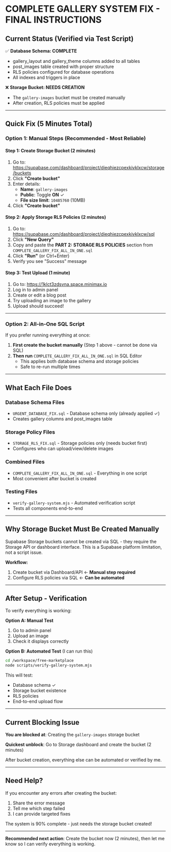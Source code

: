 # COMPLETE GALLERY SYSTEM FIX - FINAL INSTRUCTIONS

## Current Status (Verified via Test Script)

✅ **Database Schema: COMPLETE**
- gallery_layout and gallery_theme columns added to all tables
- post_images table created with proper structure
- RLS policies configured for database operations
- All indexes and triggers in place

❌ **Storage Bucket: NEEDS CREATION**
- The `gallery-images` bucket must be created manually
- After creation, RLS policies must be applied

---

## Quick Fix (5 Minutes Total)

### Option 1: Manual Steps (Recommended - Most Reliable)

#### Step 1: Create Storage Bucket (2 minutes)
1. Go to: https://supabase.com/dashboard/project/dieqhiezcpexkivklxcw/storage/buckets
2. Click **"Create bucket"**
3. Enter details:
   - **Name**: `gallery-images`
   - **Public**: Toggle **ON** ✓
   - **File size limit**: `10485760` (10MB)
4. Click **"Create bucket"**

#### Step 2: Apply Storage RLS Policies (2 minutes)
1. Go to: https://supabase.com/dashboard/project/dieqhiezcpexkivklxcw/sql
2. Click **"New Query"**
3. Copy and paste the **PART 2: STORAGE RLS POLICIES** section from `COMPLETE_GALLERY_FIX_ALL_IN_ONE.sql`
4. Click **"Run"** (or Ctrl+Enter)
5. Verify you see "Success" message

#### Step 3: Test Upload (1 minute)
1. Go to: https://1klct3zdsvna.space.minimax.io
2. Log in to admin panel
3. Create or edit a blog post
4. Try uploading an image to the gallery
5. Upload should succeed!

---

### Option 2: All-in-One SQL Script

If you prefer running everything at once:

1. **First create the bucket manually** (Step 1 above - cannot be done via SQL)
2. **Then run** `COMPLETE_GALLERY_FIX_ALL_IN_ONE.sql` in SQL Editor
   - This applies both database schema and storage policies
   - Safe to re-run multiple times

---

## What Each File Does

### Database Schema Files
- `URGENT_DATABASE_FIX.sql` - Database schema only (already applied ✓)
- Creates gallery columns and post_images table

### Storage Policy Files  
- `STORAGE_RLS_FIX.sql` - Storage policies only (needs bucket first)
- Configures who can upload/view/delete images

### Combined Files
- `COMPLETE_GALLERY_FIX_ALL_IN_ONE.sql` - Everything in one script
- Most convenient after bucket is created

### Testing Files
- `verify-gallery-system.mjs` - Automated verification script
- Tests all components end-to-end

---

## Why Storage Bucket Must Be Created Manually

Supabase Storage buckets cannot be created via SQL - they require the Storage API or dashboard interface. This is a Supabase platform limitation, not a script issue.

**Workflow:**
1. Create bucket via Dashboard/API ← **Manual step required**
2. Configure RLS policies via SQL ← **Can be automated**

---

## After Setup - Verification

To verify everything is working:

**Option A: Manual Test**
1. Go to admin panel
2. Upload an image
3. Check it displays correctly

**Option B: Automated Test** (I can run this)
```bash
cd /workspace/free-marketplace
node scripts/verify-gallery-system.mjs
```

This will test:
- Database schema ✓
- Storage bucket existence
- RLS policies
- End-to-end upload flow

---

## Current Blocking Issue

**You are blocked at**: Creating the `gallery-images` storage bucket

**Quickest unblock**: Go to Storage dashboard and create the bucket (2 minutes)

After bucket creation, everything else can be automated or verified by me.

---

## Need Help?

If you encounter any errors after creating the bucket:
1. Share the error message
2. Tell me which step failed
3. I can provide targeted fixes

The system is 90% complete - just needs the storage bucket created!

---

**Recommended next action**: Create the bucket now (2 minutes), then let me know so I can verify everything is working.
